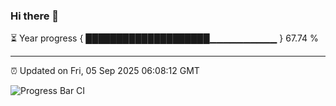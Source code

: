 ### Hi there 👋

⏳ Year progress { ████████████████████▁▁▁▁▁▁▁▁▁▁ } 67.74 %

---

⏰ Updated on Fri, 05 Sep 2025 06:08:12 GMT

![Progress Bar CI](https://github.com/liununu/liununu/workflows/Progress%20Bar%20CI/badge.svg)
